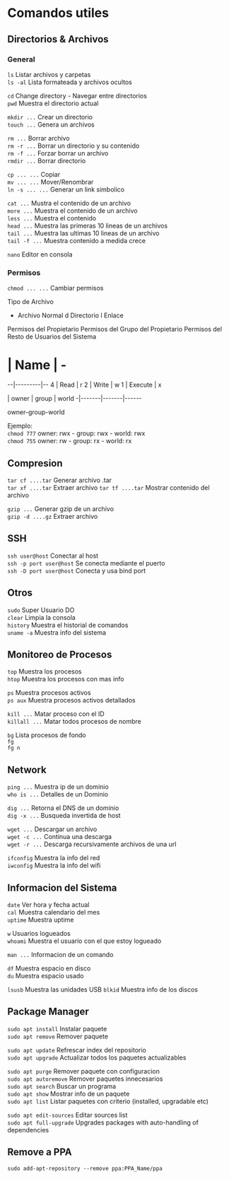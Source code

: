 # Comandos utiles

## Directorios & Archivos

### General
`ls` Listar archivos y carpetas  
`ls -al` Lista formateada y archivos ocultos  

`cd` Change directory - Navegar entre directorios  
`pwd` Muestra el directorio actual  

`mkdir ...` Crear un directorio  
`touch ...` Genera un archivos  

`rm ...` Borrar archivo  
`rm -r ...` Borrar un directorio y su contenido  
`rm -f ...` Forzar borrar un archivo  
`rmdir ...` Borrar directorio  

`cp ... ...` Copiar  
`mv ... ...` Mover/Renombrar  
`ln -s ... ...` Generar un link simbolico  

`cat ...` Mustra el contenido de un archivo  
`more ...` Muestra el contenido de un archivo  
`less ...` Muestra el contenido  
`head ...` Muestra las primeras 10 lineas de un archivos  
`tail ...` Muestra las ultimas 10 lineas de un archivo  
`tail -f ...` Muestra contenido a medida crece  

`nano` Editor en consola  

### Permisos
`chmod ... ...` Cambiar permisos  

Tipo de Archivo
- Archivo Normal
d Directorio
l Enlace

Permisos del Propietario
Permisos del Grupo del Propietario
Permisos del Resto de Usuarios del Sistema


# | Name | -
--|---------|--
4 | Read    | r
2 | Write   | w
1 | Execute | x

 | owner | group | world
-|-------|-------|------




owner-group-world  

Ejemplo:  
`chmod 777` owner: rwx - group: rwx - world: rwx  
`chmod 755` owner: rw  - group: rx  - world: rx  

## Compresion
`tar cf ....tar` Generar archivo .tar  
`tar xf ....tar` Extraer archivo
`tar tf ....tar` Mostrar contenido del archivo  

`gzip ...` Generar gzip de un archivo  
`gzip -d ....gz` Extraer archivo

## SSH
`ssh user@host` Conectar al host  
`ssh -p port user@host` Se conecta mediante el puerto  
`ssh -D port user@host` Conecta y usa bind port  

## Otros
`sudo` Super Usuario DO  
`clear` Limpia la consola  
`history` Muestra el historial de comandos  
`uname -a` Muestra info del sistema

## Monitoreo de Procesos
`top` Muestra los procesos  
`htop` Muestra los procesos con mas info

`ps` Muestra procesos activos  
`ps aux` Muestra procesos activos detallados  

`kill ...` Matar proceso con el ID  
`killall ...` Matar todos procesos de nombre  

`bg` Lista procesos de fondo  
`fg`  
`fg n`  

## Network
`ping ...` Muestra ip de un dominio  
`who is ...` Detalles de un Dominio  

`dig ...` Retorna el DNS de un dominio  
`dig -x ...` Busqueda invertida de host

`wget ...` Descargar un archivo  
`wget -c ...` Continua una descarga  
`wget -r ...` Descarga recursivamente archivos de una url

`ifconfig` Muestra la info del red  
`iwconfig` Muestra la info del wifi  

## Informacion del Sistema
`date` Ver hora y fecha actual  
`cal` Muestra calendario del mes  
`uptime` Muestra uptime

`w` Usuarios logueados  
`whoami` Muestra el usuario con el que estoy logueado  

`man ...` Informacion de un comando  

`df` Muestra espacio en disco  
`du` Muestra espacio usado  

`lsusb` Muestra las unidades USB
`blkid` Muestra info de los discos  

## Package Manager

`sudo apt install` Instalar paquete  
`sudo apt remove` Remover paquete  

`sudo apt update` Refrescar index del repositorio  
`sudo apt upgrade` Actualizar todos los paquetes actualizables  

`sudo apt purge` Remover paquete con configuracion  
`sudo apt autoremove` Remover paquetes innecesarios  
`sudo apt search` Buscar un programa  
`sudo apt show` Mostrar info de un paquete  
`sudo apt list` Listar paquetes con criterio (installed, upgradable etc)  

`sudo apt edit-sources` Editar sources list  
`sudo apt full-upgrade` Upgrades packages with auto-handling of dependencies  

## Remove a PPA
`sudo add-apt-repository --remove ppa:PPA_Name/ppa`

